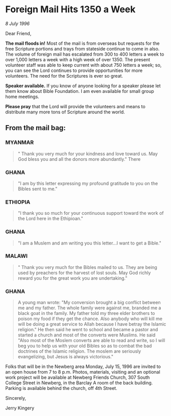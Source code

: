 # Foreign Mail Hits 1350 a Week

*8 July 1996*

Dear Friend, 

**The mail floods in!** Most of the mail is from overseas but requests 
for the free Scripture portions and trays from stateside continue to 
come in also. The volume of foreign mail has escalated from 300 to 400 
letters a week to over 1,000 letters a week with a high week of
over 1350. The present volunteer staff was able to keep current with about 
750 letters a week; so, you can see the Lord continues to provide 
opportunities for more volunteers. The need for the Scriptures is ever 
so great. 

**Speaker available.** If you know of anyone looking for a speaker 
please let them know about Bible Foundation. I am even available for 
small group home meetings. 

**Please pray** that the Lord will provide the volunteers and means to 
distribute many more tons of Scripture around the world. 

## From the mail bag: 

### MYANMAR

> " Thank you very much for your kindness and love toward 
> us. May God bless you and all the donors more abundantly." There 

### GHANA

> "I am by this letter expressing my profound gratitude to you 
> on the Bibles sent to me." 

### ETHIOPIA

> "I thank you so much for your continuous support toward 
> the work of the Lord here in the Ethipioan." 

### GHANA

> "I am a Muslem and am writing you this letter...I want to 
> get a Bible." 

### MALAWI

> " Thank you very much for the Bibles mailed to us. They are 
> being used by preachers for the harvest of lost souls. May God richly 
> reward you for the great work you are undertaking." 

### GHANA

> A young man wrote: "My conversion brought a big conflict 
> between me and my father. The whole family were against me, branded me 
> a black goat in the family. My father told my three elder brothers to 
> poison my food if they get the chance. Also anybody who will kill me 
> will be doing a great service to Allah because I have betray the 
> Islamic religion." He then said he went to school and became a pastor 
> and started a church and most of the converts were Muslims. He said 
> "Also most of the Moslem converts are able to read and write, so I will 
> beg you to help us with your old Bibles so as to combat the bad 
> doctrines of the Islamic religion. The moslem are seriously 
> evangelizing, but Jesus is always victorious."  

Folks that will be in the Newberg area Monday, July 15, 1996 are 
invited to an open house from 7 to 8 p.m. Photos, materials, visiting 
and an optional work project will be available at Newberg Friends 
Church, 307 South College Street in Newberg, in the Barclay A room of 
the back building. Parking is available behind the church, off 4th 
Street. 

Sincerely,

Jerry Kingery
